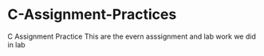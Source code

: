 # C-Assignment-Practices
C Assignment Practice 
This are the evern asssignment and lab work we did in lab

